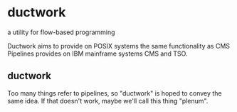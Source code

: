 # ductwork
a utility for flow-based programming

Ductwork aims to provide on POSIX systems the same functionality
as CMS Pipelines provides on IBM mainframe systems CMS and TSO.

## ductwork

Too many things refer to pipelines, so "ductwork" is hoped to convey
the same idea. If that doesn't work, maybe we'll call this thing "plenum".


